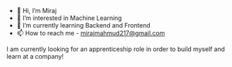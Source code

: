 - 👋 Hi, I’m Miraj
- 👀 I’m interested in Machine Learning
- 🌱 I’m currently learning Backend and Frontend
- 📫 How to reach me - mirajmahmud217@gmail.com


I am currently looking for an apprenticeship role in order to build myself and learn at a company!

